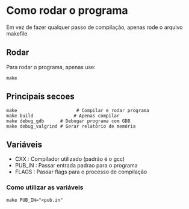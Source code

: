 # Como rodar o programa

Em vez de fazer qualquer passo de compilação, apenas rode o arquivo makefile

## Rodar

Para rodar o programa, apenas use:

```
make
```

## Principais secoes

``` 
make                      # Compilar e rodar programa
make build               # Apenas compilar
make debug_gdb      # Debugar programa com GDB
make debug_valgrind # Gerar relatório de memória 

```

## Variáveis

* CXX : Compilador utilizado (padrão é o gcc)
* PUB_IN : Passar entrada padrao para o programa
* FLAGS : Passar flags para o processo de compilação 

### Como utilizar as variáveis

```
make PUB_IN="<pub.in"
```
